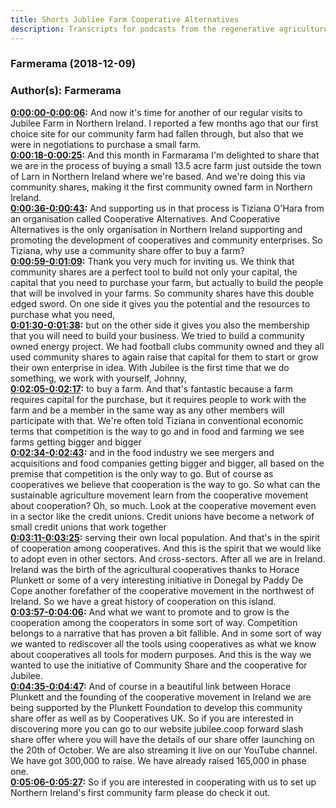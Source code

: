 ```yaml
---
title: Shorts Jubliee Farm Cooperative Alternatives
description: Transcripts for podcasts from the regenerative agriculture space. Search and find episodes and timestamps.
---
```


### Farmerama  (2018-12-09)  
### Author(s): Farmerama  

**[0:00:00-0:00:06](https://soundcloud.com/farmerama-radio/farmerama-39#t=0:00:00):**  And now it's time for another of our regular visits to Jubilee Farm in Northern Ireland.  I reported a few months ago that our first choice site for our community farm had fallen through,  but also that we were in negotiations to purchase a small farm.  
**[0:00:18-0:00:25](https://soundcloud.com/farmerama-radio/farmerama-39#t=0:00:18):**  And this month in Farmarama I'm delighted to share that we are in the process of buying a small 13.5 acre farm  just outside the town of Larn in Northern Ireland where we're based.  And we're doing this via community shares, making it the first community owned farm in Northern Ireland.  
**[0:00:36-0:00:43](https://soundcloud.com/farmerama-radio/farmerama-39#t=0:00:36):**  And supporting us in that process is Tiziana O'Hara from an organisation called Cooperative Alternatives.  And Cooperative Alternatives is the only organisation in Northern Ireland supporting and promoting the development of cooperatives and community enterprises.  So Tiziana, why use a community share offer to buy a farm?  
**[0:00:59-0:01:09](https://soundcloud.com/farmerama-radio/farmerama-39#t=0:00:59):**  Thank you very much for inviting us. We think that community shares are a perfect tool to build not only your capital,  the capital that you need to purchase your farm, but actually to build the people that will be involved in your farms.  So community shares have this double edged sword. On one side it gives you the potential and the resources to purchase what you need,  
**[0:01:30-0:01:38](https://soundcloud.com/farmerama-radio/farmerama-39#t=0:01:30):**  but on the other side it gives you also the membership that you will need to build your business.  We tried to build a community owned energy project. We had football clubs community owned and they all used community shares to again raise that capital  for them to start or grow their own enterprise in idea. With Jubilee is the first time that we do something, we work with yourself, Johnny,  
**[0:02:05-0:02:17](https://soundcloud.com/farmerama-radio/farmerama-39#t=0:02:05):**  to buy a farm. And that's fantastic because a farm requires capital for the purchase, but it requires people to work with the farm  and be a member in the same way as any other members will participate with that.  We're often told Tiziana in conventional economic terms that competition is the way to go and in food and farming we see farms getting bigger and bigger  
**[0:02:34-0:02:43](https://soundcloud.com/farmerama-radio/farmerama-39#t=0:02:34):**  and in the food industry we see mergers and acquisitions and food companies getting bigger and bigger, all based on the premise that competition is the only way to go.  But of course as cooperatives we believe that cooperation is the way to go. So what can the sustainable agriculture movement learn from the cooperative movement about cooperation?  Oh, so much. Look at the cooperative movement even in a sector like the credit unions. Credit unions have become a network of small credit unions that work together  
**[0:03:11-0:03:25](https://soundcloud.com/farmerama-radio/farmerama-39#t=0:03:11):**  serving their own local population. And that's in the spirit of cooperation among cooperatives. And this is the spirit that we would like to adopt even in other sectors.  And cross-sectors. After all we are in Ireland. Ireland was the birth of the agricultural cooperatives thanks to Horace Plunkett or some of a very interesting initiative in Donegal by Paddy De Cope  another forefather of the cooperative movement in the northwest of Ireland. So we have a great history of cooperation on this island.  
**[0:03:57-0:04:06](https://soundcloud.com/farmerama-radio/farmerama-39#t=0:03:57):**  And what we want to promote and to grow is the cooperation among the cooperators in some sort of way.  Competition belongs to a narrative that has proven a bit fallible. And in some sort of way we wanted to rediscover all the tools using cooperatives as what we know about cooperatives  all tools for modern purposes. And this is the way we wanted to use the initiative of Community Share and the cooperative for Jubilee.  
**[0:04:35-0:04:47](https://soundcloud.com/farmerama-radio/farmerama-39#t=0:04:35):**  And of course in a beautiful link between Horace Plunkett and the founding of the cooperative movement in Ireland we are being supported by the Plunkett Foundation to develop this community share offer as well as by Cooperatives UK.  So if you are interested in discovering more you can go to our website jubilee.coop forward slash share offer where you will have the details of our share offer launching on the 20th of October.  We are also streaming it live on our YouTube channel. We have got 300,000 to raise. We have already raised 165,000 in phase one.  
**[0:05:06-0:05:27](https://soundcloud.com/farmerama-radio/farmerama-39#t=0:05:06):**  So if you are interested in cooperating with us to set up Northern Ireland's first community farm please do check it out.  